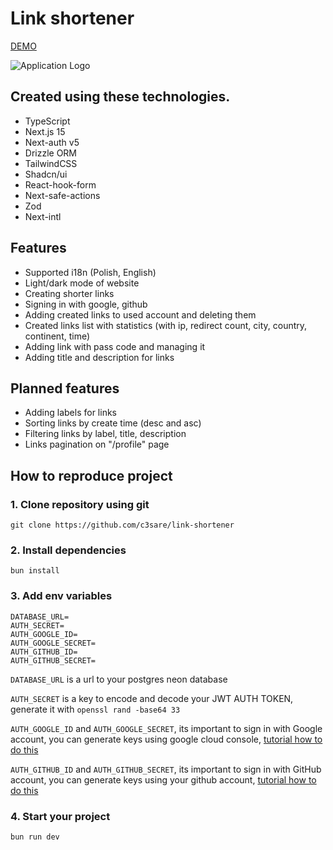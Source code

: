 # Link shortener

[DEMO](https://link-shortener-omega-ten.vercel.app/)

![Application Logo](https://github.com/c3sare/link-shortener/assets/80517943/826cc31e-8128-480a-bfc3-c5b3b4f2edee)

## Created using these technologies.

- TypeScript
- Next.js 15
- Next-auth v5
- Drizzle ORM
- TailwindCSS
- Shadcn/ui
- React-hook-form
- Next-safe-actions
- Zod
- Next-intl

## Features

- Supported i18n (Polish, English)
- Light/dark mode of website
- Creating shorter links
- Signing in with google, github
- Adding created links to used account and deleting them
- Created links list with statistics (with ip, redirect count, city, country, continent, time)
- Adding link with pass code and managing it
- Adding title and description for links

## Planned features

- Adding labels for links
- Sorting links by create time (desc and asc)
- Filtering links by label, title, description
- Links pagination on "/profile" page

## How to reproduce project

### 1. Clone repository using git

`git clone https://github.com/c3sare/link-shortener`

### 2. Install dependencies

`bun install`

### 3. Add env variables

```
DATABASE_URL=
AUTH_SECRET=
AUTH_GOOGLE_ID=
AUTH_GOOGLE_SECRET=
AUTH_GITHUB_ID=
AUTH_GITHUB_SECRET=
```

`DATABASE_URL` is a url to your postgres neon database

`AUTH_SECRET` is a key to encode and decode your JWT AUTH TOKEN, generate it with `openssl rand -base64 33`

`AUTH_GOOGLE_ID` and `AUTH_GOOGLE_SECRET`, its important to sign in with Google account, you can generate keys using google cloud console, [tutorial how to do this](https://youtu.be/OKMgyF5ezFs?si=2j5cEAy0B7D0wojU)

`AUTH_GITHUB_ID` and `AUTH_GITHUB_SECRET`, its important to sign in with GitHub account, you can generate keys using your github account, [tutorial how to do this](https://youtu.be/v2u8EDGFVpo?si=n__lvjOkKr_Gag52)

### 4. Start your project

`bun run dev`
